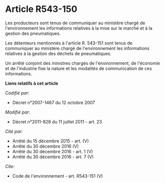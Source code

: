 # Article R543-150

Les producteurs sont tenus de communiquer au ministère chargé de l'environnement les informations relatives à la mise sur le
marché et à la gestion des pneumatiques.

Les détenteurs mentionnés à l'article R. 543-151 sont tenus de communiquer au ministère chargé de l'environnement les
informations relatives à la gestion des déchets de pneumatiques. 

Un arrêté conjoint des ministres chargés de l'environnement, de l'économie et de l'industrie fixe la nature et les modalités
de communication de ces informations.

**Liens relatifs à cet article**

_Codifié par_:

  - Décret n°2007-1467 du 12 octobre 2007

_Modifié par_:

  - Décret n°2011-828 du 11 juillet 2011 - art. 23

_Cité par_:

  - Arrêté du 15 décembre 2015 - art. (V)
  - Arrêté du 30 décembre 2016 (V)
  - Arrêté du 30 décembre 2016 - art. 1 (V)
  - Arrêté du 30 décembre 2016 - art. 7 (V)

_Cite_:

  - Code de l'environnement - art. R543-151 (V)
